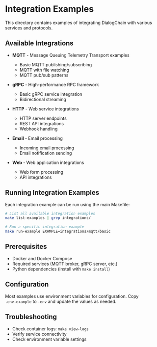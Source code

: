 # Integration Examples

This directory contains examples of integrating DialogChain with various services and protocols.

## Available Integrations

- **MQTT** - Message Queuing Telemetry Transport examples
  - Basic MQTT publishing/subscribing
  - MQTT with file watching
  - MQTT pub/sub patterns

- **gRPC** - High-performance RPC framework
  - Basic gRPC service integration
  - Bidirectional streaming

- **HTTP** - Web service integrations
  - HTTP server endpoints
  - REST API integrations
  - Webhook handling

- **Email** - Email processing
  - Incoming email processing
  - Email notification sending

- **Web** - Web application integrations
  - Web form processing
  - API integrations

## Running Integration Examples

Each integration example can be run using the main Makefile:

```bash
# List all available integration examples
make list-examples | grep integrations/

# Run a specific integration example
make run-example EXAMPLE=integrations/mqtt/basic
```

## Prerequisites

- Docker and Docker Compose
- Required services (MQTT broker, gRPC server, etc.)
- Python dependencies (install with `make install`)

## Configuration

Most examples use environment variables for configuration. Copy `.env.example` to `.env` and update the values as needed.

## Troubleshooting

- Check container logs: `make view-logs`
- Verify service connectivity
- Check environment variable settings

